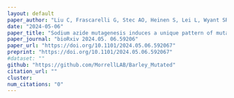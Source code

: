 ```yaml
---
layout: default
paper_author: "Liu C, Frascarelli G, Stec AO, Heinen S, Lei L, Wyant SR, Legg E, Spiller M, Muehlbauer GJ, Smith KP"
date: "2024-05-06"
paper_title: "Sodium azide mutagenesis induces a unique pattern of mutations"
paper_journal: "bioRxiv 2024.05. 06.59206"
paper_url: "https://doi.org/10.1101/2024.05.06.592067"
preprint: "https://doi.org/10.1101/2024.05.06.592067"
#dataset: ""
github: "https://github.com/MorrellLAB/Barley_Mutated"
citation_url: ""
cluster:
num_citations: "0"
---
```

